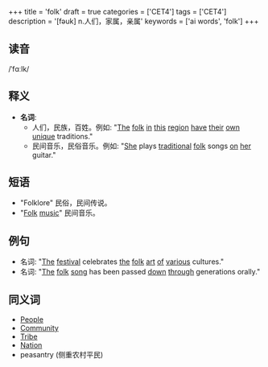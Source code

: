 +++
title = 'folk'
draft = true
categories = ['CET4']
tags = ['CET4']
description = '[fəuk] n.人们，家属，亲属'
keywords = ['ai words', 'folk']
+++

## 读音
/ˈfɑːlk/

## 释义
- **名词**:
  - 人们，民族，百姓。例如: "[The](/post/the/) [folk](/post/folk/) [in](/post/in/) [this](/post/this/) [region](/post/region/) [have](/post/have/) [their](/post/their/) [own](/post/own/) [unique](/post/unique/) traditions."
  - 民间音乐，民俗音乐。例如: "[She](/post/she/) plays [traditional](/post/traditional/) [folk](/post/folk/) songs [on](/post/on/) [her](/post/her/) guitar."

## 短语
- "Folklore" 民俗，民间传说。
- "[Folk](/post/folk/) [music](/post/music/)" 民间音乐。

## 例句
- 名词: "[The](/post/the/) [festival](/post/festival/) celebrates [the](/post/the/) [folk](/post/folk/) [art](/post/art/) [of](/post/of/) [various](/post/various/) cultures."
- 名词: "[The](/post/the/) [folk](/post/folk/) [song](/post/song/) has been passed [down](/post/down/) [through](/post/through/) generations orally."

## 同义词
- [People](/post/people/)
- [Community](/post/community/)
- [Tribe](/post/tribe/)
- [Nation](/post/nation/)
- peasantry (侧重农村平民)
